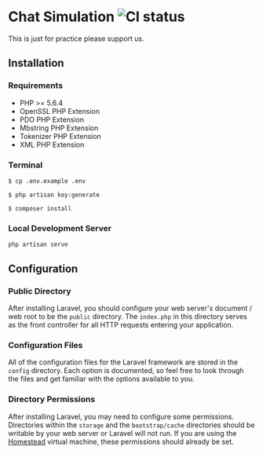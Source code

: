 # Chat Simulation ![CI status](https://img.shields.io/badge/build-passing-brightgreen.svg)

This is just for practice please support us.

## Installation

### Requirements
* PHP >= 5.6.4
* OpenSSL PHP Extension
* PDO PHP Extension
* Mbstring PHP Extension
* Tokenizer PHP Extension
* XML PHP Extension

### Terminal

```
$ cp .env.example .env
```

```
$ php artisan key:generate
```

```
$ composer install
```

### Local Development Server

```
php artisan serve
```

## Configuration

### Public Directory
After installing Laravel, you should configure your web server's document / web root to be the  `public` directory. The `index.php` in this directory serves as the front controller for all HTTP requests entering your application.

### Configuration Files
All of the configuration files for the Laravel framework are stored in the `config` directory. Each option is documented, so feel free to look through the files and get familiar with the options available to you.

### Directory Permissions

After installing Laravel, you may need to configure some permissions. Directories within the  `storage` and the `bootstrap/cache` directories should be writable by your web server or Laravel will not run. If you are using the [Homestead](https://laravel.com/docs/5.4/homestead) virtual machine, these permissions should already be set.  